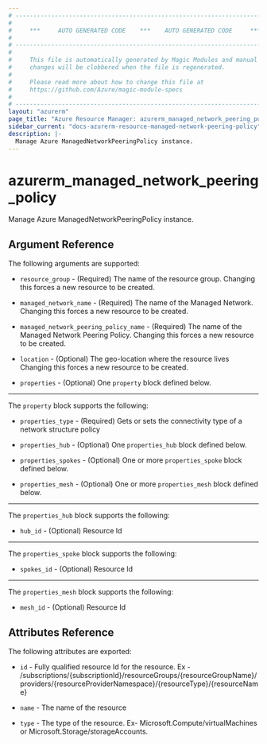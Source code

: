 ```yaml
---
# ----------------------------------------------------------------------------
#
#     ***     AUTO GENERATED CODE    ***    AUTO GENERATED CODE     ***
#
# ----------------------------------------------------------------------------
#
#     This file is automatically generated by Magic Modules and manual
#     changes will be clobbered when the file is regenerated.
#
#     Please read more about how to change this file at
#     https://github.com/Azure/magic-module-specs
#
# ----------------------------------------------------------------------------
layout: "azurerm"
page_title: "Azure Resource Manager: azurerm_managed_network_peering_policy"
sidebar_current: "docs-azurerm-resource-managed-network-peering-policy"
description: |-
  Manage Azure ManagedNetworkPeeringPolicy instance.
---
```


# azurerm_managed_network_peering_policy

Manage Azure ManagedNetworkPeeringPolicy instance.


## Argument Reference

The following arguments are supported:

* `resource_group` - (Required) The name of the resource group. Changing this forces a new resource to be created.

* `managed_network_name` - (Required) The name of the Managed Network. Changing this forces a new resource to be created.

* `managed_network_peering_policy_name` - (Required) The name of the Managed Network Peering Policy. Changing this forces a new resource to be created.

* `location` - (Optional) The geo-location where the resource lives Changing this forces a new resource to be created.

* `properties` - (Optional) One `property` block defined below.

---

The `property` block supports the following:

* `properties_type` - (Required) Gets or sets the connectivity type of a network structure policy

* `properties_hub` - (Optional) One `properties_hub` block defined below.

* `properties_spokes` - (Optional) One or more `properties_spoke` block defined below.

* `properties_mesh` - (Optional) One or more `properties_mesh` block defined below.


---

The `properties_hub` block supports the following:

* `hub_id` - (Optional) Resource Id

---

The `properties_spoke` block supports the following:

* `spokes_id` - (Optional) Resource Id

---

The `properties_mesh` block supports the following:

* `mesh_id` - (Optional) Resource Id

## Attributes Reference

The following attributes are exported:

* `id` - Fully qualified resource Id for the resource. Ex - /subscriptions/{subscriptionId}/resourceGroups/{resourceGroupName}/providers/{resourceProviderNamespace}/{resourceType}/{resourceName}

* `name` - The name of the resource

* `type` - The type of the resource. Ex- Microsoft.Compute/virtualMachines or Microsoft.Storage/storageAccounts.

